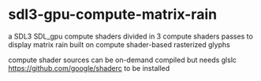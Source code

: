 # sdl3-gpu-compute-matrix-rain

a SDL3 SDL_gpu compute shaders divided in 3 compute shaders passes  to display matrix rain built on compute shader-based rasterized glyphs

compute shader sources can be on-demand compiled but needs glslc https://github.com/google/shaderc to be installed
